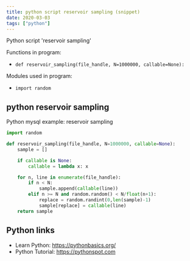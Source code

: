 ```yaml
---
title: python script reservoir sampling (snippet)
date: 2020-03-03
tags: ["python"]
---
```

Python script 'reservoir sampling'

Functions in program: 
* `def reservoir_sampling(file_handle, N=1000000, callable=None):`

Modules used in program: 
* `import random`

## python reservoir sampling

Python mysql example: reservoir sampling

```python
import random

def reservoir_sampling(file_handle, N=1000000, callable=None):
    sample = []

    if callable is None:
        callable = lambda x: x

    for n, line in enumerate(file_handle):
        if n < N:
            sample.append(callable(line))
        elif n >= N and random.random() < N/float(n+1):
            replace = random.randint(0,len(sample)-1)
            sample[replace] = callable(line)
    return sample

```

## Python links

- Learn Python: https://pythonbasics.org/
- Python Tutorial: https://pythonspot.com
